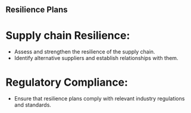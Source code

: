 ## Resilience Plans 
# Supply chain Resilience:
- Assess and strengthen the resilience of the supply chain.
- Identify alternative suppliers and establish relationships with them.
# Regulatory Compliance:
- Ensure that resilience plans comply with relevant industry
  regulations and standards.
  
